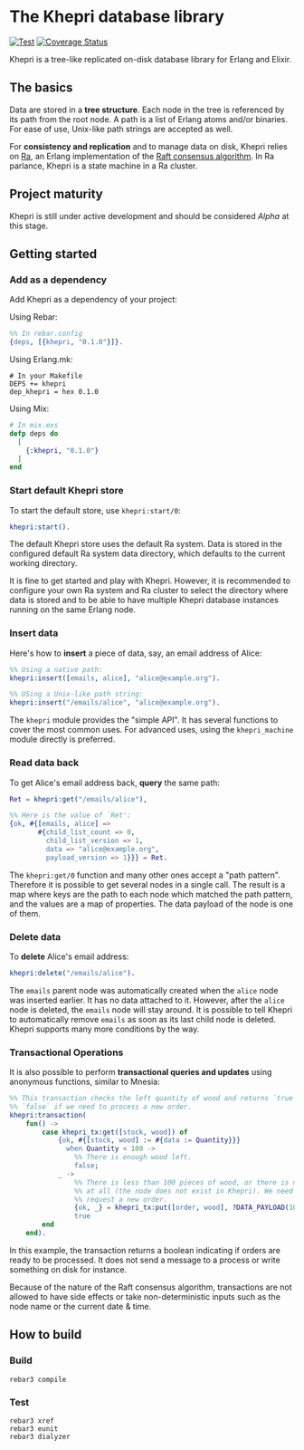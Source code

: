 # The Khepri database library

[![Test](https://github.com/rabbitmq/khepri/actions/workflows/test.yaml/badge.svg)](https://github.com/rabbitmq/khepri/actions/workflows/test.yaml)
[![Coverage Status](https://coveralls.io/repos/github/rabbitmq/khepri/badge.svg?branch=wip)](https://coveralls.io/github/rabbitmq/khepri?branch=wip)

Khepri is a tree-like replicated on-disk database library for Erlang and
Elixir.

## The basics

Data are stored in a **tree structure**. Each node in the tree is referenced by
its path from the root node. A path is a list of Erlang atoms and/or binaries.
For ease of use, Unix-like path strings are accepted as well.

For **consistency and replication** and to manage data on disk, Khepri relies
on [Ra](https://github.com/rabbitmq/ra), an Erlang implementation of the [Raft
consensus algorithm](https://raft.github.io/). In Ra parlance, Khepri is a
state machine in a Ra cluster.

## Project maturity

Khepri is still under active development and should be considered *Alpha* at
this stage.

## Getting started

### Add as a dependency

Add Khepri as a dependency of your project:

Using Rebar:

```erlang
%% In rebar.config
{deps, [{khepri, "0.1.0"}]}.
```

Using Erlang.mk:

```make
# In your Makefile
DEPS += khepri
dep_khepri = hex 0.1.0
```

Using Mix:

```elixir
# In mix.exs
defp deps do
  [
    {:khepri, "0.1.0"}
  ]
end
```

### Start default Khepri store

To start the default store, use `khepri:start/0`:

```erlang
khepri:start().
```

The default Khepri store uses the default Ra system. Data is stored in the
configured default Ra system data directory, which defaults to the current
working directory.

It is fine to get started and play with Khepri. However, it is recommended to
configure your own Ra system and Ra cluster to select the directory where data
is stored and to be able to have multiple Khepri database instances running on
the same Erlang node.

### Insert data

Here's how to **insert** a piece of data, say, an email address of Alice:

```erlang
%% Using a native path:
khepri:insert([emails, alice], "alice@example.org").

%% USing a Unix-like path string:
khepri:insert("/emails/alice", "alice@example.org").
```

The `khepri` module provides the "simple API". It has several functions to
cover the most common uses. For advanced uses, using the `khepri_machine`
module directly is preferred.

### Read data back

To get Alice's email address back, **query** the same path:

```erlang
Ret = khepri:get("/emails/alice"),

%% Here is the value of `Ret':
{ok, #{[emails, alice] =>
       #{child_list_count => 0,
         child_list_version => 1,
         data => "alice@example.org",
         payload_version => 1}}} = Ret.
```

The `khepri:get/0` function and many other ones accept a "path pattern".
Therefore it is possible to get several nodes in a single call. The result is a
map where keys are the path to each node which matched the path pattern, and
the values are a map of properties. The data payload of the node is one of
them.

### Delete data

To **delete** Alice's email address:

```erlang
khepri:delete("/emails/alice").
```

The `emails` parent node was automatically created when the `alice` node was
inserted earlier. It has no data attached to it. However, after the `alice`
node is deleted, the `emails` node will stay around. It is possible to tell
Khepri to automatically remove `emails` as soon as its last child node is
deleted. Khepri supports many more conditions by the way.

### Transactional Operations

It is also possible to perform **transactional queries and updates** using
anonymous functions, similar to Mnesia:

```erlang
%% This transaction checks the left quantity of wood and returns `true` or
%% `false` if we need to process a new order.
khepri:transaction(
    fun() ->
        case khepri_tx:get([stock, wood]) of
            {ok, #{[stock, wood] := #{data := Quantity}}}
              when Quantity < 100 ->
                %% There is enough wood left.
                false;
            _ ->
                %% There is less than 100 pieces of wood, or there is none
                %% at all (the node does not exist in Khepri). We need to
                %% request a new order.
                {ok, _} = khepri_tx:put([order, wood], ?DATA_PAYLOAD(1000)),
                true
        end
    end).
```

In this example, the transaction returns a boolean indicating if orders are
ready to be processed. It does not send a message to a process or write
something on disk for instance.

Because of the nature of the Raft consensus algorithm, transactions are not
allowed to have side effects or take non-deterministic inputs such as the node
name or the current date & time.

## How to build

### Build

```
rebar3 compile
```

### Test

```
rebar3 xref
rebar3 eunit
rebar3 dialyzer
```
